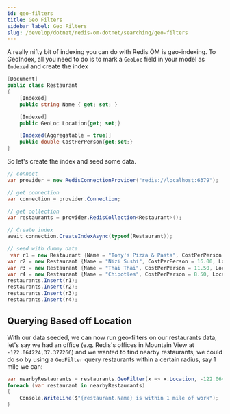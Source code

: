 ```yaml
---
id: geo-filters
title: Geo Filters
sidebar_label: Geo Filters
slug: /develop/dotnet/redis-om-dotnet/searching/geo-filters
---
```


A really nifty bit of indexing you can do with Redis ŌM is geo-indexing. To GeoIndex, all you need to do is to mark a `GeoLoc` field in your model as `Indexed` and create the index 

```csharp
[Document]
public class Restaurant
{
    [Indexed]
    public string Name { get; set; }

    [Indexed]
    public GeoLoc Location{get; set;}

    [Indexed(Aggregatable = true)]
    public double CostPerPerson{get;set;}
}
```

So let's create the index and seed some data.

```csharp
// connect
var provider = new RedisConnectionProvider("redis://localhost:6379");

// get connection
var connection = provider.Connection;

// get collection
var restaurants = provider.RedisCollection<Restaurant>();

// Create index
await connection.CreateIndexAsync(typeof(Restaurant));

// seed with dummy data
 var r1 = new Restaurant {Name = "Tony's Pizza & Pasta", CostPerPerson = 12.00, Location = new (-122.076751,37.369929)};
var r2 = new Restaurant {Name = "Nizi Sushi", CostPerPerson = 16.00, Location = new (-122.057360,37.371207)};
var r3 = new Restaurant {Name = "Thai Thai", CostPerPerson = 11.50, Location = new (-122.04382,37.38)};
var r4 = new Restaurant {Name = "Chipotles", CostPerPerson = 8.50, Location = new (-122.0524,37.359719 )};
restaurants.Insert(r1);
restaurants.Insert(r2);
restaurants.Insert(r3);
restaurants.Insert(r4);
```

## Querying Based off Location

With our data seeded, we can now run geo-filters on our restaurants data, let's say we had an office (e.g. Redis's offices in Mountain View at `-122.064224,37.377266`) and we wanted to find nearby restaurants, we could do so by using a `GeoFilter` query restaurants within a certain radius, say 1 mile we can:

```csharp
var nearbyRestaurants = restaurants.GeoFilter(x => x.Location, -122.064224, 37.377266, 5, GeoLocDistanceUnit.Miles);
foreach (var restaurant in nearbyRestaurants)
{
    Console.WriteLine($"{restaurant.Name} is within 1 mile of work");
}
```

